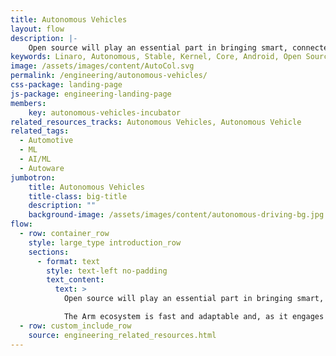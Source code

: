 ```yaml
---
title: Autonomous Vehicles
layout: flow
description: |-
    Open source will play an essential part in bringing smart, connected, always up to date and secure software to vehicles and transportation systems.
keywords: Linaro, Autonomous, Stable, Kernel, Core, Android, Open Source, OS, Autonomous Vehicles, Autoware
image: /assets/images/content/AutoCol.svg
permalink: /engineering/autonomous-vehicles/
css-package: landing-page
js-package: engineering-landing-page
members:
    key: autonomous-vehicles-incubator
related_resources_tracks: Autonomous Vehicles, Autonomous Vehicle
related_tags:
  - Automotive
  - ML
  - AI/ML
  - Autoware
jumbotron:
    title: Autonomous Vehicles
    title-class: big-title
    description: ""
    background-image: /assets/images/content/autonomous-driving-bg.jpg
flow:
  - row: container_row
    style: large_type introduction_row
    sections:
      - format: text
        style: text-left no-padding
        text_content:
          text: >
            Open source will play an essential part in bringing smart, connected, always up to date and secure software to vehicles and transportation systems.Whilst a lot of this software exists, bringing it together into a system comprising entertainment and safety critical subsystems is a big task, essentially a retooling of software in automotive.

            The Arm ecosystem is fast and adaptable and, as it engages with the future automotive industry, it will bring complex and innovative hardware and software together. Linaro’s aim is to provide a collaborative space that will allow the automotive industry, from equipment suppliers to automotive manufacturers to work on common problems.
  - row: custom_include_row
    source: engineering_related_resources.html
---
```

